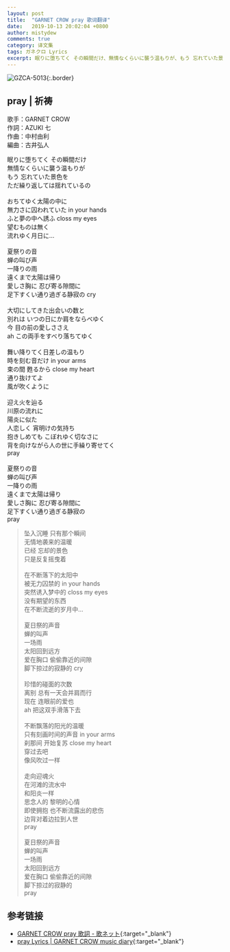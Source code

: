 ```yaml
---
layout: post
title:  "GARNET CROW pray 歌词翻译"
date:   2019-10-13 20:02:04 +0800
author: mistydew
comments: true
category: 译文集
tags: ガネクロ Lyrics
excerpt: 眠りに堕ちてく その瞬間だけ、無情なくらいに襲う温もりが、もう 忘れていた景色を、ただ繰り返しては揺れているの。
---
```

![GZCA-5013](https://crowsub.github.io/assets/images/discography/album/GZCA-5013.jpg){:.border}

## pray | 祈祷

歌手：GARNET CROW<br>
作詞：AZUKI 七<br>
作曲：中村由利<br>
編曲：古井弘人

<div class="lyric-original">
<p>
眠りに堕ちてく その瞬間だけ<br>
無情なくらいに襲う温もりが<br>
もう 忘れていた景色を<br>
ただ繰り返しては揺れているの<br>
<br>
おちてゆく太陽の中に<br>
無力さに囚われていた in your hands<br>
ふと夢の中へ誘ふ closs my eyes<br>
望むものは無く<br>
流れゆく月日に…<br>
<br>
夏祭りの音<br>
蝉の叫び声<br>
一降りの雨<br>
遠くまで太陽は帰り<br>
愛しさ胸に 忍び寄る隙間に<br>
足下すくい通り過ぎる静寂の cry<br>
<br>
大切にしてきた出会いの数と<br>
別れは いつの日にか肩をならべゆく<br>
今 目の前の愛しささえ<br>
ah この両手をすべり落ちてゆく<br>
<br>
舞い降りてく日差しの温もり<br>
時を刻む音だけ in your arms<br>
束の間 甦るから close my heart<br>
通り抜けてよ<br>
風が吹くように<br>
<br>
迎え火を辿る<br>
川原の流れに<br>
陽炎に似た<br>
人恋しく 宵明けの気持ち<br>
抱きしめても こぼれゆく切なさに<br>
背を向けながら人の世に手繰り寄せてく<br>
pray<br>
<br>
夏祭りの音<br>
蝉の叫び声<br>
一降りの雨<br>
遠くまで太陽は帰り<br>
愛しさ胸に 忍び寄る隙間に<br>
足下すくい通り過ぎる静寂の<br>
pray
</p>
</div>

<div class="lyric-translation">
<blockquote>
坠入沉睡 只有那个瞬间<br>
无情地袭来的温暖<br>
已经 忘却的景色<br>
只是反复摇曳着<br>
<br>
在不断落下的太阳中<br>
被无力囚禁的 in your hands<br>
突然诱入梦中的 closs my eyes<br>
没有期望的东西<br>
在不断流逝的岁月中...<br>
<br>
夏日祭的声音<br>
蝉的叫声<br>
一场雨<br>
太阳回到远方<br>
爱在胸口 偷偷靠近的间隙<br>
脚下掠过的寂静的 cry<br>
<br>
珍惜的碰面的次数<br>
离别 总有一天会并肩而行<br>
现在 连眼前的爱也<br>
ah 把这双手滑落下去<br>
<br>
不断飘落的阳光的温暖<br>
只有刻画时间的声音 in your arms<br>
刹那间 开始复苏 close my heart<br>
穿过去吧<br>
像风吹过一样<br>
<br>
走向迎魂火<br>
在河滩的流水中<br>
和阳炎一样<br>
思念人的 黎明的心情<br>
即使拥抱 也不断流露出的悲伤<br>
边背对着边拉到人世<br>
pray<br>
<br>
夏日祭的声音<br>
蝉的叫声<br>
一场雨<br>
太阳回到远方<br>
爱在胸口 偷偷靠近的间隙<br>
脚下掠过的寂静的<br>
pray
</blockquote>
</div>

## 参考链接

* [GARNET CROW pray 歌詞 - 歌ネット](https://www.uta-net.com/song/20138){:target="_blank"}
* [pray Lyrics \| GARNET CROW music diary](https://crowsub.github.io/lyrics/original/pray.html){:target="_blank"}
